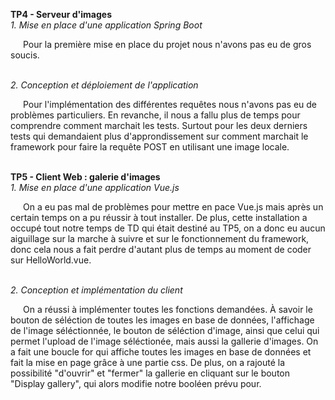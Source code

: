 <b>TP4 - Serveur d'images</b>  
<i>1.  Mise en place d'une application Spring Boot</i>  
    <div style="text-indent: 20px;" >Pour la première mise en place du projet nous n'avons pas eu de gros soucis.</div><br>  

<i>2.  Conception et déploiement de l'application</i>  
    <div style="text-indent: 20px;" >Pour l'implémentation des différentes requêtes nous n'avons pas eu de problèmes particuliers.
    En revanche, il nous a fallu plus de temps pour comprendre comment marchait les tests.
    Surtout pour les deux derniers tests qui demandaient plus d'approndissement sur comment marchait le framework pour faire la requête POST en utilisant une image locale.</div><br>


<b>TP5 - Client Web : galerie d'images</b>  
<i>1.  Mise en place d'une application Vue.js</i>  
    <div style="text-indent: 20px;" >On a eu pas mal de problèmes pour mettre en pace Vue.js mais après un certain temps on a pu réussir à tout installer.
    De plus, cette installation a occupé tout notre temps de TD qui était destiné au TP5, on a donc eu aucun aiguillage sur la marche à suivre et sur le fonctionnement du framework, donc cela nous a fait perdre d'autant plus de temps au moment de coder sur HelloWorld.vue.</div><br>

<i>2.  Conception et implémentation du client</i>  
    <div style="text-indent: 20px;" >On a réussi à implémenter toutes les fonctions demandées. À savoir le bouton de séléction de toutes les images en base de données, l'affichage de l'image séléctionnée, le bouton de séléction d'image, ainsi que celui qui permet l'upload de l'image séléctionée, mais aussi la gallerie d'images. On a fait une boucle for qui affiche toutes les images en base de données et fait la mise en page grâce à une partie css. De plus, on a rajouté la possibilité "d'ouvrir" et "fermer" la gallerie en cliquant sur le bouton "Display gallery", qui alors modifie notre booléen prévu pour.</div><br>
